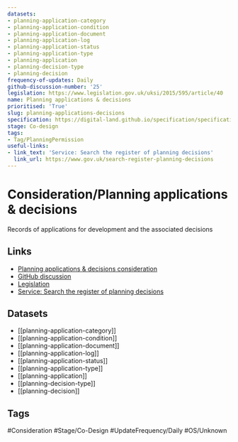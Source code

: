 ```yaml
---
datasets:
- planning-application-category
- planning-application-condition
- planning-application-document
- planning-application-log
- planning-application-status
- planning-application-type
- planning-application
- planning-decision-type
- planning-decision
frequency-of-updates: Daily
github-discussion-number: '25'
legislation: https://www.legislation.gov.uk/uksi/2015/595/article/40
name: Planning applications & decisions
prioritised: 'True'
slug: planning-applications-decisions
specification: https://digital-land.github.io/specification/specification/planning-application/
stage: Co-design
tags:
- Tag/PlanningPermission
useful-links:
- link_text: 'Service: Search the register of planning decisions'
  link_url: https://www.gov.uk/search-register-planning-decisions
---
```


# Consideration/Planning applications & decisions

Records of applications for development and the associated decisions

## Links

* [Planning applications & decisions consideration](https://design.planning.data.gov.uk/planning-consideration/planning-applications-decisions)
* [GitHub discussion](https://github.com/digital-land/data-standards-backlog/discussions/25)
* [Legislation](https://www.legislation.gov.uk/uksi/2015/595/article/40)
* [Service: Search the register of planning decisions](https://www.gov.uk/search-register-planning-decisions)

## Datasets

* [[planning-application-category]]
* [[planning-application-condition]]
* [[planning-application-document]]
* [[planning-application-log]]
* [[planning-application-status]]
* [[planning-application-type]]
* [[planning-application]]
* [[planning-decision-type]]
* [[planning-decision]]

## Tags

#Consideration #Stage/Co-Design #UpdateFrequency/Daily #OS/Unknown